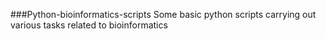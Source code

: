###Python-bioinformatics-scripts
Some basic python scripts carrying out various tasks related to bioinformatics
